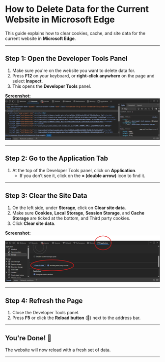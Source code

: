 # How to Delete Data for the Current Website in Microsoft Edge

This guide explains how to clear cookies, cache, and site data for the current website in **Microsoft Edge**.

---

## **Step 1: Open the Developer Tools Panel**
1. Make sure you're on the website you want to delete data for.
2. Press **F12** on your keyboard, or **right-click anywhere** on the page and select **Inspect**.
3. This opens the **Developer Tools** panel.

**Screenshot:**  
![Open Developer Tools](./DevTools.png)

---

## **Step 2: Go to the Application Tab**
1. At the top of the Developer Tools panel, click on **Application**.
   - If you don’t see it, click on the **» (double arrow)** icon to find it.

---

## **Step 3: Clear the Site Data**
1. On the left side, under **Storage**, click on **Clear site data**.
2. Make sure **Cookies**, **Local Storage**, **Session Storage**, and **Cache Storage** are ticked at the bottom, and Third party cookies.
3. Click **Clear site data**.

**Screenshot:**  
![Clear Site Data](./ClearSiteData.png)

---

## **Step 4: Refresh the Page**
1. Close the Developer Tools panel.
2. Press **F5** or click the **Reload button** (🔄) next to the address bar.


---

## **You're Done! 🎉**
The website will now reload with a fresh set of data.

---
